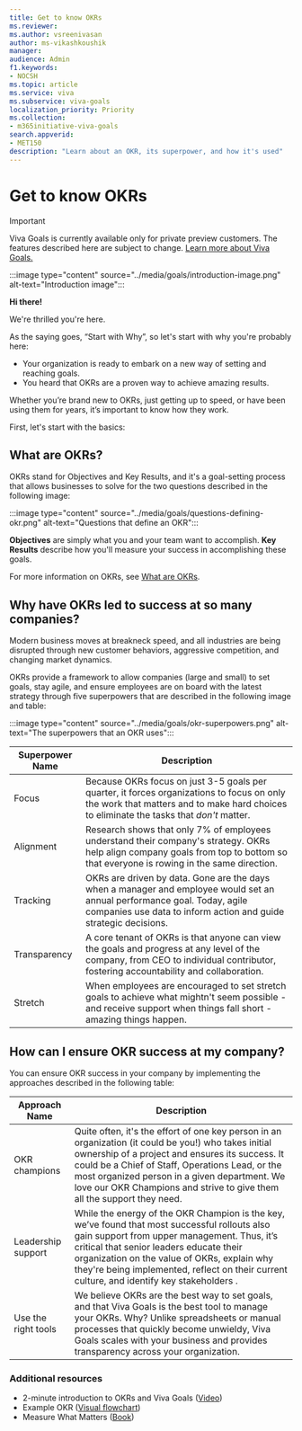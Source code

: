 ```yaml
---
title: Get to know OKRs
ms.reviewer: 
ms.author: vsreenivasan
author: ms-vikashkoushik
manager: 
audience: Admin
f1.keywords:
- NOCSH
ms.topic: article
ms.service: viva
ms.subservice: viva-goals
localization_priority: Priority
ms.collection:  
- m365initiative-viva-goals  
search.appverid:
- MET150
description: "Learn about an OKR, its superpower, and how it's used"
---
```


# Get to know OKRs

> [!IMPORTANT]
> Viva Goals is currently available only for private preview customers. The features described here are subject to change. [Learn more about Viva Goals.](https://go.microsoft.com/fwlink/?linkid=2189933)

:::image type="content" source="../media/goals/introduction-image.png" alt-text="Introduction image":::

**Hi there!**

We're thrilled you're here.

As the saying goes, “Start with Why”, so let's start with why you're probably here:

- Your organization is ready to embark on a new way of setting and reaching goals.
- You heard that OKRs are a proven way to achieve amazing results.

Whether you’re brand new to OKRs, just getting up to speed, or have been using them for years, it’s important to know how they work.

First, let's start with the basics:

## What are OKRs?

OKRs stand for Objectives and Key Results, and it's a goal-setting process that allows businesses to solve for the two questions described in the following image:

:::image type="content" source="../media/goals/questions-defining-okr.png" alt-text="Questions that define an OKR":::

**Objectives** are simply what you and your team want to accomplish.
**Key Results** describe how you'll measure your success in accomplishing these goals.

For more information on OKRs, see [What are OKRs](https://help.ally.io/en/articles/2079111-what-are-okrs).

## Why have OKRs led to success at so many companies?

Modern business moves at breakneck speed, and all industries are being disrupted through new customer behaviors, aggressive competition, and changing market dynamics.

OKRs provide a framework to allow companies (large and small) to set goals, stay agile, and ensure employees are on board with the latest strategy through five superpowers that are described in the following image and table:

:::image type="content" source="../media/goals/okr-superpowers.png" alt-text="The superpowers that an OKR uses":::

|Superpower Name  |Description  |
|---------|---------|
|Focus     |    Because OKRs focus on just 3-5 goals per quarter, it forces organizations to focus on only the work that matters and to make hard choices to eliminate the tasks that *don't* matter.     |
|Alignment     |  Research shows that only 7% of employees understand their company's strategy. OKRs help align company goals from top to bottom so that everyone is rowing in the same direction.       |
|Tracking     |   OKRs are driven by data. Gone are the days when a manager and employee would set an annual performance goal. Today, agile companies use data to inform action and guide strategic decisions.      |
|Transparency     |   A core tenant of OKRs is that anyone can view the goals and progress at any level of the company, from CEO to individual contributor, fostering accountability and collaboration.      |
|Stretch   |    When employees are encouraged to set stretch goals to achieve what mightn't seem possible - and receive support when things fall short - amazing things happen.     |

## How can I ensure OKR success at my company?

You can ensure OKR success in your company by implementing the approaches described in the following table:


|Approach Name  |Description  |
|---------|---------|
|OKR champions     |      Quite often, it's the effort of one key person in an organization (it could be you!) who takes initial ownership of a project and ensures its success. It could be a Chief of Staff, Operations Lead, or the most organized person in a given department. We love our OKR Champions and strive to give them all the support they need.   |
|Leadership support     |    While the energy of the OKR Champion is the key, we’ve found that most successful rollouts also gain support from upper management. Thus, it’s critical that senior leaders educate their organization on the value of OKRs, explain why they're being implemented, reflect on their current culture, and identify key stakeholders .     |
|Use the right tools     |     We believe OKRs are the best way to set goals, and that Viva Goals is the best tool to manage your OKRs. Why? Unlike spreadsheets or manual processes that quickly become unwieldy, Viva Goals scales with your business and provides transparency across your organization.    |

### Additional resources

- 2-minute introduction to OKRs and Viva Goals ([Video](https://help.ally.io/en/articles/2208258-ally-overview-video))
- Example OKR ([Visual flowchart](https://help.ally.io/en/articles/2094160-okrs-an-example))
- Measure What Matters ([Book](https://www.amazon.com/Measure-What-Matters-Google-Foundation/dp/0525536221))